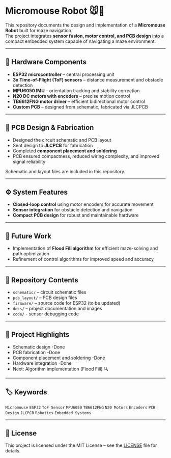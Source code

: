 # Micromouse Robot 🐭🤖

This repository documents the design and implementation of a **Micromouse Robot** built for maze navigation.  
The project integrates **sensor fusion, motor control, and PCB design** into a compact embedded system capable of navigating a maze environment.

---

## 🔧 Hardware Components
- **ESP32 microcontroller** – central processing unit
- **3x Time-of-Flight (ToF) sensors** – distance measurement and obstacle detection
- **MPU6050 IMU** – orientation tracking and stability correction
- **N20 DC motors with encoders** – precise motion control
- **TB6612FNG motor driver** – efficient bidirectional motor control
- **Custom PCB** – designed from schematic, fabricated via JLCPCB

---

## 📐 PCB Design & Fabrication
- Designed the circuit schematic and PCB layout  
- Sent design to **JLCPCB** for fabrication  
- Completed **component placement and soldering**  
- PCB ensured compactness, reduced wiring complexity, and improved signal reliability  

Schematic and layout files are included in this repository.

---

## ⚙️ System Features
- **Closed-loop control** using motor encoders for accurate movement  
- **Sensor integration** for obstacle detection and navigation  
- **Compact PCB design** for robust and maintainable hardware  

---

## 🚀 Future Work
- Implementation of **Flood Fill algorithm** for efficient maze-solving and path optimization  
- Refinement of control algorithms for improved speed and accuracy  

---

## 📂 Repository Contents
- `schematic/` – circuit schematic files  
- `pcb_layout/` – PCB design files  
- `firmware/` – source code for ESP32 (to be updated)  
- `docs/` – project documentation and images  
- `code/` - sensor debugging code 

---

## 📸 Project Highlights
- Schematic design   -Done
- PCB fabrication   -Done
- Component placement and soldering   -Done
- Hardware integration  -Done  
- Next: Algorithm implementation (Flood Fill) 🔍  

---

## 🏷️ Keywords
`Micromouse` `ESP32` `ToF Sensor` `MPU6050` `TB6612FNG` `N20 Motors` `Encoders` `PCB Design` `JLCPCB` `Robotics` `Embedded Systems`

---

## 📜 License
This project is licensed under the MIT License – see the [LICENSE](LICENSE) file for details.
